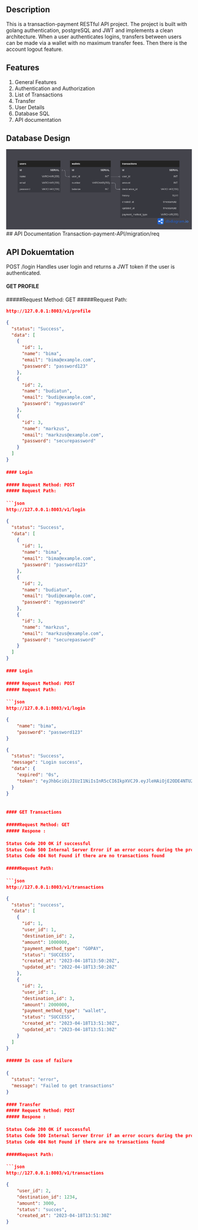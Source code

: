 ## Description
This is a transaction-payment RESTful API project. The project is built with golang authentication, postgreSQL and JWT and implements a clean architecture. When a user authenticates logins, transfers between users can be made via a wallet with no maximum transfer fees. Then there is the account logout feature.

## Features
1. General Features
1. Authentication and Authorization
1. List of Transactions
1. Transfer
1. User Details
1. Database SQL
1. API documentation

## Database Design
<img src="./asset/Untitled.png" alt="e-wallet-ERD"/>
## API Documentation
Transaction-payment-API/migration/req

## API Dokuemtation
POST /login
Handles user login and returns a JWT token if the user is authenticated.


#### GET PROFILE

#####Request Method: GET
#####Request Path: 

```json
http://127.0.0.1:8003/v1/profile
```
```json
{
  "status": "Success",
  "data": [
    {
      "id": 1,
      "name": "bima",
      "email": "bima@example.com",
      "password": "password123"
    },
    {
      "id": 2,
      "name": "budiatun",
      "email": "budi@example.com",
      "password": "mypassword"
    },
    {
      "id": 3,
      "name": "markzus",
      "email": "markzus@example.com",
      "password": "securepassword"
    }
  ]
}

#### Login

##### Request Method: POST
##### Request Path: 

```json
http://127.0.0.1:8003/v1/login
```
```json
{
  "status": "Success",
  "data": [
    {
      "id": 1,
      "name": "bima",
      "email": "bima@example.com",
      "password": "password123"
    },
    {
      "id": 2,
      "name": "budiatun",
      "email": "budi@example.com",
      "password": "mypassword"
    },
    {
      "id": 3,
      "name": "markzus",
      "email": "markzus@example.com",
      "password": "securepassword"
    }
  ]
}

#### Login

##### Request Method: POST
##### Request Path: 

```json
http://127.0.0.1:8003/v1/login
```
```json
{
    "name": "bima",
    "password": "password123"
}

```
```json
{
  "status": "Success",
  "message": "Login success",
  "data": {
    "expired": "0s",
    "token": "eyJhbGciOiJIUzI1NiIsInR5cCI6IkpXVCJ9.eyJleHAiOjE2ODE4NTU2NDksInVzZXJfaWQiOjF9.-Y-BAFUNVygKFnLuSGHAfTXOypYVn0A3iyw7pTFCjks"
  }
}


#### GET Transactions

#####Request Method: GET
##### Respone :

Status Code 200 OK if successful
Status Code 500 Internal Server Error if an error occurs during the process
Status Code 404 Not Found if there are no transactions found

#####Request Path: 

```json
http://127.0.0.1:8003/v1/transactions
```
```json
{
  "status": "success",
  "data": [
    {
      "id": 1,
      "user_id": 1,
      "destination_id": 2,
      "amount": 1000000,
      "payment_method_type": "GOPAY",
      "status": "SUCCESS",
      "created_at": "2023-04-18T13:50:20Z",
      "updated_at": "2022-04-18T13:50:20Z"
    },
    {
      "id": 2,
      "user_id": 1,
      "destination_id": 3,
      "amount": 2000000,
      "payment_method_type": "wallet",
      "status": "SUCCESS",
      "created_at": "2023-04-18T13:51:30Z",
      "updated_at": "2023-04-18T13:51:30Z"
    }
  ]
}

###### In case of failure

{
  "status": "error",
  "message": "Failed to get transactions"
}

#### Transfer
##### Request Method: POST
##### Respone :

Status Code 200 OK if successful
Status Code 500 Internal Server Error if an error occurs during the process
Status Code 404 Not Found if there are no transactions found

#####Request Path: 

```json
http://127.0.0.1:8003/v1/transactions
```
```json
{
    "user_id": 2,
    "destination_id": 1234,
    "amount": 3000,
    "status": "succes",
    "created_at": "2023-04-18T13:51:30Z"
}
